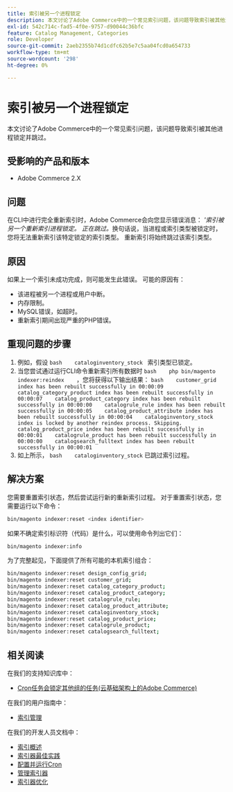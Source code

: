 ```yaml
---
title: 索引被另一个进程锁定
description: 本文讨论了Adobe Commerce中的一个常见索引问题，该问题导致索引被其他进程锁定并跳过。
exl-id: 542c714c-fad5-4f0e-9757-d90044c36bfc
feature: Catalog Management, Categories
role: Developer
source-git-commit: 2aeb2355b74d1cdfc62b5e7c5aa04fcd0a654733
workflow-type: tm+mt
source-wordcount: '298'
ht-degree: 0%

---
```


# 索引被另一个进程锁定

本文讨论了Adobe Commerce中的一个常见索引问题，该问题导致索引被其他进程锁定并跳过。

## 受影响的产品和版本

* Adobe Commerce 2.X

## 问题

在CLI中进行完全重新索引时，Adobe Commerce会向您显示错误消息： *&#39;索引被另一个重新索引进程锁定。 正在跳过。*&#x200B;换句话说，当进程或索引类型被锁定时，您将无法重新索引该特定锁定的索引类型。 重新索引将始终跳过该索引类型。

## 原因

如果上一个索引未成功完成，则可能发生此错误。 可能的原因有：

* 该进程被另一个进程或用户中断。
* 内存限制。
* MySQL错误，如超时。
* 重新索引期间出现严重的PHP错误。

## 重现问题的步骤

1. 例如，假设    ```bash    cataloginventory_stock ```    索引类型已锁定。
1. 当您尝试通过运行CLI命令重新索引所有数据时    ```bash    php bin/magento indexer:reindex    ```，您将获得以下输出结果：    ```bash    customer_grid index has been rebuilt successfully in 00:00:09    catalog_category_product index has been rebuilt successfully in 00:00:07    catalog_product_category index has been rebuilt successfully in 00:00:00    catalogrule_rule index has been rebuilt successfully in 00:00:05    catalog_product_attribute index has been rebuilt successfully in 00:00:04    cataloginventory_stock index is locked by another reindex process. Skipping.    catalog_product_price index has been rebuilt successfully in 00:00:01    catalogrule_product has been rebuilt successfully in 00:00:00    catalogsearch_fulltext index has been rebuilt successfully in 00:00:01    ```
1. 如上所示，    ```bash    cataloginventory_stock```    已跳过索引过程。


## 解决方案

您需要重置索引状态，然后尝试运行新的重新索引过程。 对于重置索引状态，您需要运行以下命令：

```bash
bin/magento indexer:reset <index identifier>
```

如果不确定索引标识符（代码）是什么，可以使用命令列出它们：

```bash
bin/magento indexer:info
```

为了完整起见，下面提供了所有可能的本机索引组合：

```bash
bin/magento indexer:reset design_config_grid;
bin/magento indexer:reset customer_grid;
bin/magento indexer:reset catalog_category_product;
bin/magento indexer:reset catalog_product_category;
bin/magento indexer:reset catalogrule_rule;
bin/magento indexer:reset catalog_product_attribute;
bin/magento indexer:reset cataloginventory_stock;
bin/magento indexer:reset catalog_product_price;
bin/magento indexer:reset catalogrule_product;
bin/magento indexer:reset catalogsearch_fulltext;
```


## 相关阅读

在我们的支持知识库中：

* [Cron任务会锁定其他组的任务(云基础架构上的Adobe Commerce)](/help/troubleshooting/miscellaneous/cron-tasks-lock-tasks-from-other-groups.md)

在我们的用户指南中：

* [索引管理](https://experienceleague.adobe.com/zh-hans/docs/commerce-admin/systems/tools/index-management?itm_source=merchdocs&itm_medium=search_page&itm_campaign=federated_search&itm_term=reindexing)

在我们的开发人员文档中：

* [索引概述](https://developer.adobe.com/commerce/php/development/components/indexing/)
* [索引器最佳实践](https://experienceleague.adobe.com/zh-hans/docs/commerce-operations/performance-best-practices/configuration)
* [配置并运行Cron](https://experienceleague.adobe.com/zh-hans/docs/commerce-operations/configuration-guide/cli/configure-cron-jobs)
* [管理索引器](https://experienceleague.adobe.com/zh-hans/docs/commerce-operations/configuration-guide/cli/manage-indexers)
* [索引器优化](https://developer.adobe.com/commerce/php/development/components/indexing/optimization/)
